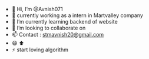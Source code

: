 - 👋 Hi, I’m @Avnish071
- 👀 currently working as a intern in Martvalley company
- 🌱 I’m currently learning backend of website 
- 💞️ I’m looking to collaborate on 
- 📫 Contact : stmavnish20@gmail.com
- 😄 ⬆️
- ⚡ start loving algorithm 

<!---
Avnish071/Avnish071 is a ✨ special ✨ repository because its `README.md` (this file) appears on your GitHub profile.
You can click the Preview link to take a look at your changes.
--->
